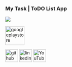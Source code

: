 ### My Task | ToDO List App
![](https://github.com/walidrudro/ToDo1/blob/master/MyTask.gif?raw=true)


[<img src='https://www.gstatic.com/android/market_images/web/play_prism_hlock_2x.png' alt='googleplaystore' height='60'>](https://play.google.com/store/apps/details?id=com.walid.todo1)


[<img src='https://cdn.jsdelivr.net/npm/simple-icons@3.0.1/icons/github.svg' alt='github' height='40'>](https://github.com/walidrudro)  [<img src='https://cdn.jsdelivr.net/npm/simple-icons@3.0.1/icons/linkedin.svg' alt='linkedin' height='40'>](https://www.linkedin.com/in/walidislam/)  [<img src='https://cdn.jsdelivr.net/npm/simple-icons@3.0.1/icons/youtube.svg' alt='YouTube' height='40'>](https://www.youtube.com/channel/UCnkMzqBks48oGne_AfOrDqg)  
